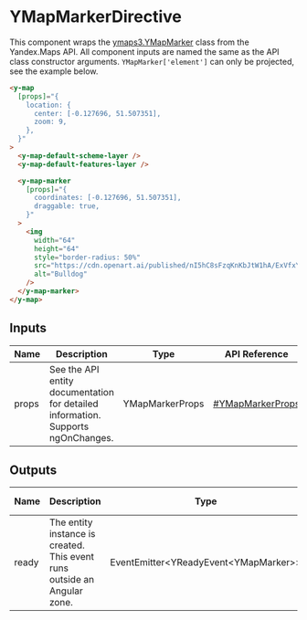 # YMapMarkerDirective


This component wraps the [ymaps3.YMapMarker](https://yandex.ru/dev/jsapi30/doc/en/ref/#class-ymapmarker) class from the Yandex.Maps API.
All component inputs are named the same as the API class constructor arguments. `YMapMarker['element']` can only be projected, see the example below.

```html
<y-map
  [props]="{
    location: {
      center: [-0.127696, 51.507351],
      zoom: 9,
    },
  }"
>
  <y-map-default-scheme-layer />
  <y-map-default-features-layer />

  <y-map-marker
    [props]="{
      coordinates: [-0.127696, 51.507351],
      draggable: true,
    }"
  >
    <img
      width="64"
      height="64"
      style="border-radius: 50%"
      src="https://cdn.openart.ai/published/nI5hC8sFzqKnKbJtW1hA/ExVfxYNJ_E0Yh_256.webp"
      alt="Bulldog"
    />
  </y-map-marker>
</y-map>
```




## Inputs
| Name  | Description                                                                          | Type            | API Reference                                                                 |
| ----- | ------------------------------------------------------------------------------------ | --------------- | ----------------------------------------------------------------------------- |
| props |   See the API entity documentation for detailed information. Supports ngOnChanges.   | YMapMarkerProps | [#YMapMarkerProps](https://yandex.ru/dev/jsapi30/doc/ru/ref/#YMapMarkerProps) |

## Outputs
| Name  | Description                                                                 | Type                                      | API Reference |
| ----- | --------------------------------------------------------------------------- | ----------------------------------------- | ------------- |
| ready |   The entity instance is created. This event runs outside an Angular zone.  | EventEmitter\<YReadyEvent\<YMapMarker\>\> | —             |